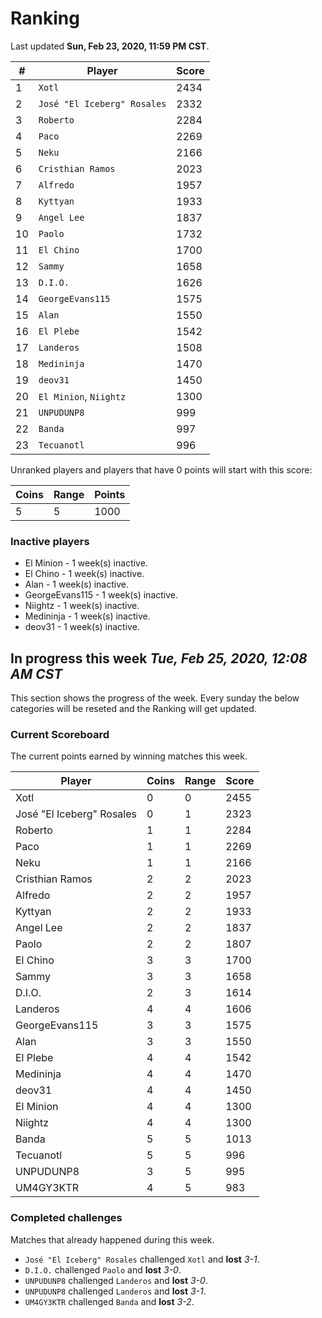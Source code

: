# Ranking

Last updated **Sun, Feb 23, 2020, 11:59 PM CST**.

|#|Player|Score|
|-|------|-----|
|1|`Xotl`|2434|
|2|`José "El Iceberg" Rosales`|2332|
|3|`Roberto`|2284|
|4|`Paco`|2269|
|5|`Neku`|2166|
|6|`Cristhian Ramos`|2023|
|7|`Alfredo`|1957|
|8|`Kyttyan`|1933|
|9|`Angel Lee`|1837|
|10|`Paolo`|1732|
|11|`El Chino`|1700|
|12|`Sammy`|1658|
|13|`D.I.O.`|1626|
|14|`GeorgeEvans115`|1575|
|15|`Alan`|1550|
|16|`El Plebe`|1542|
|17|`Landeros`|1508|
|18|`Medininja`|1470|
|19|`deov31`|1450|
|20|`El Minion`, `Niightz`|1300|
|21|`UNPUDUNP8`|999|
|22|`Banda`|997|
|23|`Tecuanotl`|996|

Unranked players and players that have 0 points will start with this score:

|Coins|Range|Points|
|-----|-----|------|
|5|5|1000|

### Inactive players
* El Minion - 1 week(s) inactive.
* El Chino - 1 week(s) inactive.
* Alan - 1 week(s) inactive.
* GeorgeEvans115 - 1 week(s) inactive.
* Niightz - 1 week(s) inactive.
* Medininja - 1 week(s) inactive.
* deov31 - 1 week(s) inactive.

## In progress this week *Tue, Feb 25, 2020, 12:08 AM CST*
This section shows the progress of the week. Every sunday the below categories will be reseted and the Ranking will get updated.

### Current Scoreboard
The current points earned by winning matches this week.

|Player|Coins|Range|Score|
|------|-----|-----|-----|
|Xotl|0|0|2455|
|José "El Iceberg" Rosales|0|1|2323|
|Roberto|1|1|2284|
|Paco|1|1|2269|
|Neku|1|1|2166|
|Cristhian Ramos|2|2|2023|
|Alfredo|2|2|1957|
|Kyttyan|2|2|1933|
|Angel Lee|2|2|1837|
|Paolo|2|2|1807|
|El Chino|3|3|1700|
|Sammy|3|3|1658|
|D.I.O.|2|3|1614|
|Landeros|4|4|1606|
|GeorgeEvans115|3|3|1575|
|Alan|3|3|1550|
|El Plebe|4|4|1542|
|Medininja|4|4|1470|
|deov31|4|4|1450|
|El Minion|4|4|1300|
|Niightz|4|4|1300|
|Banda|5|5|1013|
|Tecuanotl|5|5|996|
|UNPUDUNP8|3|5|995|
|UM4GY3KTR|4|5|983|

### Completed challenges
Matches that already happened during this week.

* `José "El Iceberg" Rosales` challenged `Xotl` and **lost** *3-1*.
* `D.I.O.` challenged `Paolo` and **lost** *3-0*.
* `UNPUDUNP8` challenged `Landeros` and **lost** *3-0*.
* `UNPUDUNP8` challenged `Landeros` and **lost** *3-1*.
* `UM4GY3KTR` challenged `Banda` and **lost** *3-2*.
